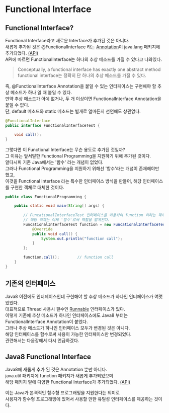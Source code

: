 # Functional Interface

## Functional Interface?
Functional Interface라고 새로운 Interface가 추가된 것은 아니다.  
새롭게 추가된 것은 @FunctionalInterface 라는 [Annotation](https://en.wikipedia.org/wiki/Java_annotation)이 java.lang 패키지에 추가되었다. [(API)](https://docs.oracle.com/javase/8/docs/api/java/lang/FunctionalInterface.html)  
API에 따르면 FunctionalInterface는 하나의 추상 메소드를 가질 수 있다고 나와있다.
>Conceptually, a functional interface has exactly one abstract method  
> functional interface는 정확히 단 하나의 추상 메소드를 가질 수 있다.

즉, @FunctionalInterface Annotation을 붙일 수 있는 인터페이스는 구현해야 할 추상 메소드가 하나 일 때 붙일 수 있다.  
만약 추상 메소드가 아예 없거나, 두 개 이상이면 FunctionalInterface Annotation을 붙일 수 없다.  
단, default 메소드와 static 메소드는 별개로 얼마든지 선언해도 상관없다.
```java
@FunctionalInterface
public interface FunctionalInterfaceTest {

	void call();
}
```
그렇다면 이 Functional Interface는 무슨 용도로 추가된 것일까?  
그 이유는 앞서말한 Functional Programming을 지원하기 위해 추가된 것이다.  
알다시피 기존 Java에서는 '함수' 라는 개념이 없었다.  
그러나 Functional Programming을 지원하기 위해선 '함수'라는 개념이 존재해야만 했고,  
이것을 Functional Interface 라는 특수한 인터페이스 방식을 만들어, 해당 인터페이스를 구현한 객체로 대체한 것이다.  
```java
public class FunctionalProgramming {

	public static void main(String[] args) {
		
		// FuncationalInterfaceTest 인터페이스를 이용하여 function 이라는 객체를 만들었다.
		// 해당 객체는 이제 '함수'로써 역할을 맡게된다.
		FuncationalInterfaceTest function = new FuncationalInterfaceTest() {
			@Override
			public void call() {
				System.out.println("function call");
			}
		};
		
		function.call();		// function call
	}
}
```

## 기존의 인터페이스
Java8 이전에도 인터페이스인데 구현해야 할 추상 메소드가 하나인 인터페이스가 여럿 있었다.  
대표적으로 Thread 사용시 필수인 [Runnable](https://docs.oracle.com/javase/8/docs/api/java/lang/Runnable.html) 인터페이스가 있다.  
이렇게 기존에 추상 메소드가 하나인 인터페이스에도 Java8 부터는 FunctionalInterface Annotation이 붙었다.  
그러나 추상 메소드가 하나인 인터페이스 모두가 변경된 것은 아니다.  
해당 인터페이스를 함수로써 사용이 가능한 인터페이스만 변경되었다.  
관련해서는 다음장에서 다시 언급하겠다.

## Java8 Functional Interface
Java8에 새롭게 추가 된 것은 Annotation 뿐만 아니다.  
java.util 패키지에 function 패키지가 새롭게 추가되었으며  
해당 패키지 밑에 다양한 Functional Interface가 추가되었다. [(API)](https://docs.oracle.com/javase/8/docs/api/java/util/function/package-summary.html)

이는 Java가 본격적인 함수형 프로그래밍을 지원한다는 의미로  
사용자가 함수형 프로그래밍에 있어서 사용할 만한 유틸성 인터페이스를 제공하는 것이다. 